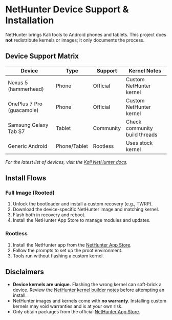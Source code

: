 # NetHunter Device Support & Installation

NetHunter brings Kali tools to Android phones and tablets. This project does **not** redistribute kernels or images; it only documents the process.

## Device Support Matrix

| Device | Type | Support | Kernel Notes |
| --- | --- | --- | --- |
| Nexus 5 (hammerhead) | Phone | Official | Custom NetHunter kernel |
| OnePlus 7 Pro (guacamole) | Phone | Official | Custom NetHunter kernel |
| Samsung Galaxy Tab S7 | Tablet | Community | Check community build threads |
| Generic Android | Phone/Tablet | Rootless | Uses stock kernel |

*For the latest list of devices, visit the [Kali NetHunter docs](https://www.kali.org/docs/nethunter/).* 

## Install Flows

### Full Image (Rooted)
1. Unlock the bootloader and install a custom recovery (e.g., TWRP).
2. Download the device-specific NetHunter image and matching kernel.
3. Flash both in recovery and reboot.
4. Install the NetHunter App Store to manage modules and updates.

### Rootless
1. Install the NetHunter app from the [NetHunter App Store](https://store.nethunter.com).
2. Follow the prompts to set up the proot environment.
3. Tools run without flashing a custom kernel.

## Disclaimers

- **Device kernels are unique.** Flashing the wrong kernel can soft-brick a device. Review the [NetHunter kernel builder notes](https://github.com/offensive-security/kali-nethunter/wiki/Kali-NetHunter-Kernel-Builder) before attempting an install.
- NetHunter images and kernels come with **no warranty**. Installing custom kernels may void warranties and is at your own risk.
- Only obtain packages from the official [NetHunter App Store](https://store.nethunter.com).

